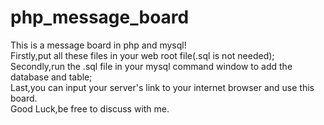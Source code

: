 # php_message_board  
This is a message board in php and mysql!  
Firstly,put all these files in your web root file(.sql is not needed);  
Secondly,run the .sql file in your mysql command window to add the database and table;  
Last,you can input your server's link to your internet browser and use this board.  
Good Luck,be free to discuss with me.  
